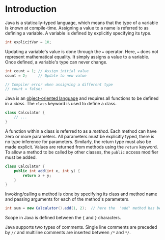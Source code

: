 # Introduction

Java is a statically-typed language, which means that the type of a variable is known at compile-time.
Assigning a value to a name is referred to as defining a variable.
A variable is defined by explicitly specifying its type.

```java
int explicitVar = 10;
```

Updating a variable's value is done through the `=` operator.
Here, `=` does not represent mathematical equality.
It simply assigns a value to a variable.
Once defined, a variable's type can never change.

```java
int count = 1; // Assign initial value
count = 2;     // Update to new value

// Compiler error when assigning a different type
// count = false;
```

Java is an [object-oriented language][object-oriented-programming] and requires all functions to be defined in a _class_.
The `class` keyword is used to define a class.

```java
class Calculator {
    // ...
}
```

A function within a class is referred to as a _method_.
Each method can have zero or more parameters.
All parameters must be explicitly typed, there is no type inference for parameters.
Similarly, the return type must also be made explicit.
Values are returned from methods using the `return` keyword.
To allow a method to be called by other classes, the `public` access modifier must be added.

```java
class Calculator {
    public int add(int x, int y) {
        return x + y;
    }
}
```

Invoking/calling a method is done by specifying its class and method name and passing arguments for each of the method's parameters.

```java
int sum = new Calculator().add(1, 2);  // here the  "add" method has been called to perform the task of addition
```

Scope in Java is defined between the `{` and `}` characters.

Java supports two types of comments.
Single line comments are preceded by `//` and multiline comments are inserted between `/*` and `*/`.

[object-oriented-programming]: https://docs.oracle.com/javase/tutorial/java/javaOO/index.html
